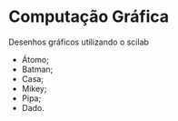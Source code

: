 # Computação Gráfica
Desenhos gráficos utilizando o scilab
- Átomo;
- Batman;
- Casa;
- Mikey;
- Pipa;
- Dado.
